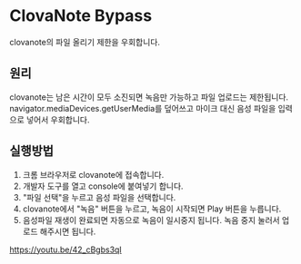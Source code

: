 # ClovaNote Bypass
clovanote의 파일 올리기 제한을 우회합니다.

## 원리
clovanote는 남은 시간이 모두 소진되면 녹음만 가능하고 파일 업로드는 제한됩니다. navigator.mediaDevices.getUserMedia를 덮어쓰고 마이크 대신 음성 파일을 입력으로 넣어서 우회합니다.

## 실행방법
1. 크롬 브라우저로 clovanote에 접속합니다.
2. 개발자 도구를 열고 console에 붙여넣기 합니다.
3. "파일 선택"을 누르고 음성 파일을 선택합니다.
4. clovanote에서 "녹음" 버튼을 누르고, 녹음이 시작되면 Play 버튼을 누릅니다.
5. 음성파일 재생이 완료되면 자동으로 녹음이 일시중지 됩니다. 녹음 중지 눌러서 업로드 해주시면 됩니다.

https://youtu.be/42_cBgbs3qI

